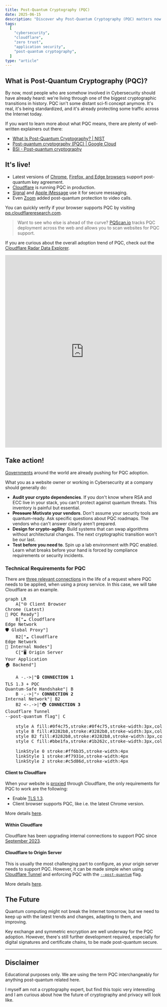```yaml
---
title: Post-Quantum Cryptography (PQC)
date: 2025-06-15
description: "Discover why Post-Quantum Cryptography (PQC) matters now — with Cloudflare-led insights, real-time adoption data, and tools to easily implement PQC in your infrastructure."
tags:
  [
    "cybersecurity",
    "cloudflare",
    "zero trust",
    "application security",
    "post-quantum cryptography",
  ]
type: "article"
---
```


<script type="module">
    import mermaid from 'https://cdn.jsdelivr.net/npm/mermaid@11/dist/mermaid.esm.min.mjs';
    mermaid.initialize({ 
        startOnLoad: true,
        flowchart: {
            htmlLabels: true,
            curve: 'basis'
        }
    });
</script>

## What is Post-Quantum Cryptography (PQC)?

By now, most people who are somehow involved in Cybersecurity should have already heard: we're living through one of the biggest cryptographic transitions in history. PQC isn't some distant sci-fi concept anymore. It's real, it's being standardized, and it's already protecting some traffic across the Internet today.

If you want to learn more about what PQC means, there are plenty of well-written explainers out there:

- [What Is Post-Quantum Cryptography? | NIST](https://www.nist.gov/cybersecurity/what-post-quantum-cryptography)
- [Post-quantum cryptography (PQC) | Google Cloud](https://cloud.google.com/security/resources/post-quantum-cryptography)
- [BSI - Post-quantum cryptography](https://www.bsi.bund.de/EN/Themen/Unternehmen-und-Organisationen/Informationen-und-Empfehlungen/Quantentechnologien-und-Post-Quanten-Kryptografie/Post-Quanten-Kryptografie/post-quanten-kryptografie_node.html)

## It's live!

- Latest versions of [Chrome](https://www.bleepingcomputer.com/news/security/chrome-switching-to-nist-approved-ml-kem-quantum-encryption/), [Firefox, and Edge browsers](https://blog.cloudflare.com/pq-2024/) support post-quantum key agreement.
- [Cloudflare](https://blog.cloudflare.com/tag/post-quantum/) is running PQC in production.
- [Signal](https://signal.org/blog/pqxdh/) and [Apple iMessage](https://security.apple.com/blog/imessage-pq3/) use it for secure messaging.
- Even [Zoom](https://news.zoom.com/post-quantum-e2ee/) added post-quantum protection to video calls.

You can quickly verify if your browser supports PQC by visiting [pq.cloudflareresearch.com](https://pq.cloudflareresearch.com/).

> Want to see who else is ahead of the curve? [PQScan.io](https://pqscan.io/) tracks PQC deployment across the web and allows you to scan websites for PQC support.

If you are curious about the overall adoption trend of PQC, check out the [Cloudflare Radar Data Explorer](https://radar.cloudflare.com/explorer?dataSet=http&groupBy=post_quantum&filters=botClass%253DLikely_Human%252CdeviceType%253DMobile&dt=14d).

<iframe class="cf-radar-embed" width="800" height="619" src="https://radar.cloudflare.com/embed/DataExplorerVisualizer?path=http%2Ftimeseries_groups%2Fpost_quantum&dateRange=14d&param_botClass=Likely_Human&param_deviceType=Mobile&param_limitPerGroup=10&locale=en-US&widgetState=%7B%22showAnnotations%22%3Atrue%2C%22xy.hiddenSeries%22%3A%5B%5D%2C%22xy.highlightedSeries%22%3Anull%2C%22xy.hoveredSeries%22%3Anull%2C%22xy.previousVisible%22%3Atrue%7D&ref=%2Fexplorer%3FdataSet%3Dhttp%26groupBy%3Dpost_quantum%26filters%3DbotClass%25253DLikely_Human%25252CdeviceType%25253DMobile%26dt%3D14d" title="Cloudflare Radar - HTTP requests by post-quantum support time series" loading="lazy" style="border:0;max-width:100%;"></iframe>

## Take action!

[Governments](https://www.bleepingcomputer.com/news/security/uk-urges-critical-orgs-to-adopt-quantum-cryptography-by-2035/) around the world are already pushing for PQC adoption.

What you as a website owner or working in Cybersecurity at a company should generally do:

- **Audit your crypto dependencies**. If you don't know where RSA and ECC live in your stack, you can't protect against quantum threats. This inventory is painful but essential.
- **~~Pressure~~ Motivate your vendors**. Don't assume your security tools are quantum-ready. Ask specific questions about PQC roadmaps. The vendors who can't answer clearly aren't prepared.
- **Design for crypto-agility**. Build systems that can swap algorithms without architectural changes. The next cryptographic transition won't be our last.
- **Test before you need to**. Spin up a lab environment with PQC enabled. Learn what breaks before your hand is forced by compliance requirements or security incidents.

### Technical Requirements for PQC

There are [three relevant connections](https://developers.cloudflare.com/ssl/post-quantum-cryptography/#three-connections-in-the-life-of-a-request) in the life of a request where PQC needs to be applied, when using a proxy service. In this case, we will take Cloudflare as an example.

<pre class="mermaid">
graph LR
    A["🌐 Client Browser<br/>Chrome (Latest)<br/>🔐 PQC Ready"] 
    B["☁️ Cloudflare<br/>Edge Network<br/>🛡️ Global Proxy"]
    B2["☁️ Cloudflare<br/>Edge Network<br/>🔗 Internal Nodes"]
    C["🖥️ Origin Server<br/>Your Application<br/>🏠 Backend"]
    
    A -.->|"🔒 <b>CONNECTION 1</b><br/>TLS 1.3 + PQC<br/>Quantum-Safe Handshake"| B
    B -.->|"⚡ <b>CONNECTION 2</b><br/>Internal Network"| B2
    B2 <-.->|"🚇 <b>CONNECTION 3</b><br/>Cloudflare Tunnel<br/>--post-quantum flag"| C
    
    style A fill:#0f4c75,stroke:#0f4c75,stroke-width:3px,color:#fff
    style B fill:#3282b8,stroke:#3282b8,stroke-width:3px,color:#fff
    style B2 fill:#3282b8,stroke:#3282b8,stroke-width:3px,color:#fff
    style C fill:#bbe1fa,stroke:#1b262c,stroke-width:3px,color:#1b262c
    
    linkStyle 0 stroke:#ff6b35,stroke-width:4px
    linkStyle 1 stroke:#f7931e,stroke-width:4px  
    linkStyle 2 stroke:#c5d86d,stroke-width:4px
</pre>

#### Client to Cloudflare

When your website is [proxied](https://developers.cloudflare.com/dns/proxy-status/) through Cloudflare, the only requirements for PQC to work are the following:

- Enable [TLS 1.3](https://developers.cloudflare.com/ssl/edge-certificates/additional-options/tls-13/).
- Client browser supports PQC, like i.e. the latest Chrome version.

More details [here](https://developers.cloudflare.com/ssl/post-quantum-cryptography/pqc-support/).

#### Within Cloudflare

Cloudflare has been upgrading internal connections to support PQC since [September 2023](https://blog.cloudflare.com/post-quantum-cryptography-ga/).

#### Cloudflare to Origin Server

This is usually the most challenging part to configure, as your origin server needs to support PQC. However, it can be made simple when using [Cloudflare Tunnel](https://developers.cloudflare.com/ssl/post-quantum-cryptography/pqc-and-zero-trust/) and enforcing PQC with the [`--post-quantum`](https://developers.cloudflare.com/cloudflare-one/connections/connect-networks/configure-tunnels/cloudflared-parameters/run-parameters/#post-quantum) flag.

More details [here](https://developers.cloudflare.com/ssl/post-quantum-cryptography/pqc-to-origin/).

## The Future

Quantum computing might not break the Internet tomorrow, but we need to keep up with the latest trends and changes, adapting to them, and improving.

Key exchange and symmetric encryption are well underway for the PQC adoption. However, there's still further development required, especially for digital signatures and certificate chains, to be made post-quantum secure.

---

## Disclaimer

Educational purposes only. We are using the term PQC interchangeably for anything post-quantum related here.

I myself am not a cryptography expert, but find this topic very interesting and I am curious about how the future of cryptography and privacy will look like.
